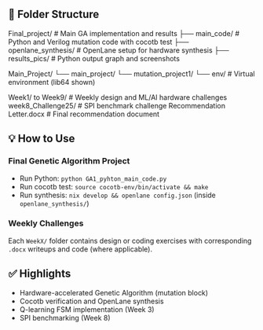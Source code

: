 ## 📁 Folder Structure

Final\_project/                  # Main GA implementation and results
├── main\_code/                 # Python and Verilog mutation code with cocotb test
├── openlane\_synthesis/        # OpenLane setup for hardware synthesis
├── results\_pics/              # Python output graph and screenshots

Main\_Project/
└── main\_project/
└── mutation\_project1/
└── env/              # Virtual environment (lib64 shown)

Week1/ to Week9/               # Weekly design and ML/AI hardware challenges
week8\_Challenge25/             # SPI benchmark challenge
Recommendation Letter.docx     # Final recommendation document


## 💡 How to Use

### Final Genetic Algorithm Project
- Run Python: `python GA1_pyhton_main_code.py`
- Run cocotb test: `source cocotb-env/bin/activate && make`
- Run synthesis: `nix develop && openlane config.json` (inside `openlane_synthesis/`)

### Weekly Challenges
Each `WeekX/` folder contains design or coding exercises with corresponding `.docx` writeups and code (where applicable).

## ✅ Highlights
- Hardware-accelerated Genetic Algorithm (mutation block)
- Cocotb verification and OpenLane synthesis
- Q-learning FSM implementation (Week 3)
- SPI benchmarking (Week 8)
